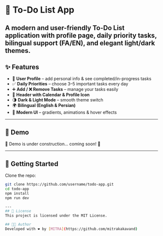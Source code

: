 # 📝 To-Do List App



A modern and user-friendly To-Do List application with profile page, daily priority tasks, bilingual support (FA/EN), and elegant light/dark themes.
---

## ✨ Features

- 👤 **User Profile** – add personal info & see completed/in-progress tasks  
- ✅ **Daily Priorities** – choose 3–5 important tasks every day  
- ➕ **Add / ❌ Remove Tasks** – manage your tasks easily  
- 📅 **Header with Calendar & Profile Icon**  
- 🌗 **Dark & Light Mode** – smooth theme switch  
- 🌍 **Bilingual (English & Persian)**  
- 🎨 **Modern UI** – gradients, animations & hover effects  

---

## 🎥 Demo  

🚧 Demo is under construction... coming soon! 🚧

---

## 🚀 Getting Started  

Clone the repo:  
```bash
git clone https://github.com/username/todo-app.git
cd todo-app
npm install
npm run dev

---
## 📜 License
This project is licensed under the MIT License.

## 👨‍💻 Author
Developed with ❤️ by [MITRA](https://github.com/mitrakakavand)

